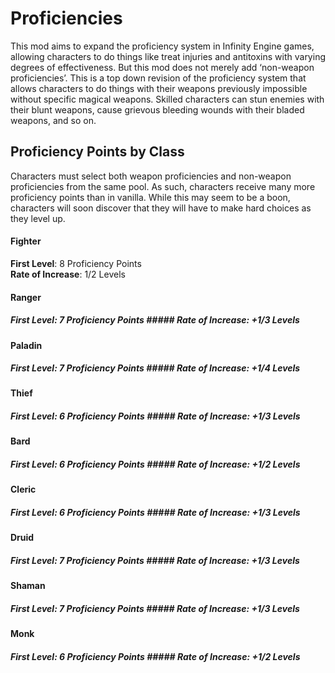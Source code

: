 # Proficiencies

This mod aims to expand the proficiency system in Infinity Engine games, allowing characters to do things like treat injuries and antitoxins with varying degrees of effectiveness.  But this mod does not merely add ‘non-weapon proficiencies’.  This is a top down revision of the proficiency system that allows characters to do things with their weapons previously impossible without specific magical weapons.  Skilled characters can stun enemies with their blunt weapons, cause grievous bleeding wounds with their bladed weapons, and so on. 

## **Proficiency Points by Class**
Characters must select both weapon proficiencies and non-weapon proficiencies from the same pool.  As such, characters receive many more proficiency points than in vanilla.  While this may seem to be a boon, characters will soon discover that they will have to make hard choices as they level up.


#### **Fighter** 

**First Level**: 8 Proficiency Points	
**Rate of Increase**: 1/2 Levels 

#### **Ranger** 

##### First Level: 7 Proficiency Points ##### Rate of Increase: +1/3 Levels

#### **Paladin**

##### First Level: 7 Proficiency Points ##### Rate of Increase: +1/4 Levels

#### **Thief** 

##### First Level: 6 Proficiency Points ##### Rate of Increase: +1/3 Levels

#### **Bard**

##### First Level: 6 Proficiency Points ##### Rate of Increase: +1/2 Levels

#### **Cleric**

##### First Level: 6 Proficiency Points ##### Rate of Increase: +1/3 Levels

#### **Druid**

##### First Level: 7 Proficiency Points ##### Rate of Increase: +1/3 Levels

#### **Shaman**

##### First Level: 7 Proficiency Points ##### Rate of Increase: +1/3 Levels

#### **Monk**

##### First Level: 6 Proficiency Points ##### Rate of Increase: +1/2 Levels
